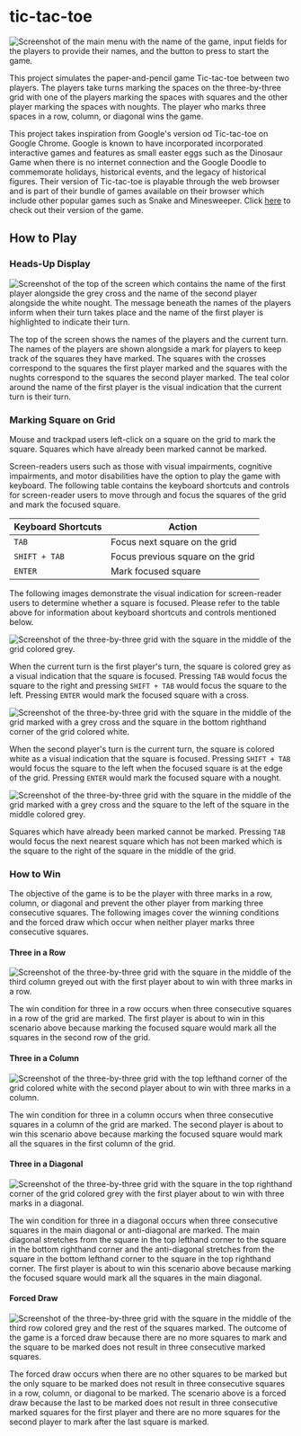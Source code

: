 # tic-tac-toe

![Screenshot of the main menu with the name of the game, input fields for the players to provide their names, and the button to press to start the game.](images/main-menu.png)

This project simulates the paper-and-pencil game Tic-tac-toe between two players. The players take turns marking the spaces on the three-by-three grid with one of the players marking the spaces with squares and the other player marking the spaces with noughts. The player who marks three spaces in a row, column, or diagonal wins the game.

This project takes inspiration from Google's version od Tic-tac-toe on Google Chrome. Google is known to have incorporated incorporated interactive games and features as small easter eggs such as the Dinosaur Game when there is no internet connection and the Google Doodle to commemorate holidays, historical events, and the legacy of historical figures. Their version of Tic-tac-toe is playable through the web browser and is part of their bundle of games available on their browser which include other popular games such as Snake and Minesweeper. Click [here](https://www.google.com/search?q=tic+tac+toe&oq=Tic+Tac+Toe&gs_lcrp=EgZjaHJvbWUqDggAEEUYJxg7GIAEGIoFMg4IABBFGCcYOxiABBiKBTIGCAEQRRhAMgwIAhAAGEMYgAQYigUyDwgDEAAYQxixAxiABBiKBTIMCAQQABhDGIAEGIoFMgYIBRBFGDwyBggGEEUYPDIGCAcQRRg80gEINDQ1MmowajSoAgCwAgE&sourceid=chrome&ie=UTF-8) to check out their version of the game.

## How to Play

### Heads-Up Display

![Screenshot of the top of the screen which contains the name of the first player alongside the grey cross and the name of the second player alongside the white nought. The message beneath the names of the players inform when their turn takes place and the name of the first player is highlighted to indicate their turn.](images/turn.png)

The top of the screen shows the names of the players and the current turn. The names of the players are shown alongside a mark for players to keep track of the squares they have marked. The squares with the crosses correspond to the squares the first player marked  and the squares with the nughts correspond to the squares the second player marked. The teal color around the name of the first player is the visual indication that the current turn is their turn.

### Marking Square on Grid

Mouse and trackpad users left-click on a square on the grid to mark the square. Squares which have already been marked cannot be marked.

Screen-readers users such as those with visual impairments, cognitive impairments, and motor disabilities have the option to play the game with keyboard. The following table contains the keyboard shortcuts and controls for screen-reader users to move through and focus the squares of the grid and mark the focused square.

| Keyboard Shortcuts | Action |
| -------------- | ------ |
| ```TAB```      | Focus next square on the grid
| ```SHIFT + TAB``` | Focus previous square on the grid
| ```ENTER``` | Mark focused square

The following images demonstrate the visual indication for screen-reader users to determine whether a square is focused. Please refer to the table above for information about keyboard shortcuts and controls mentioned below.

![Screenshot of the three-by-three grid with the square in the middle of the grid colored grey.](images/grey-focused.png)

When the current turn is the first player's turn, the square is colored grey as a visual indication that the square is focused. Pressing ```TAB``` would focus the square to the right and pressing ```SHIFT + TAB``` would focus the square to the left. Pressing ```ENTER``` would mark the focused square with a cross.

![Screenshot of the three-by-three grid with the square in the middle of the grid marked with a grey cross and the square in the bottom righthand corner of the grid colored white.](images/white-focused.png)

When the second player's turn is the current turn, the square is colored white as a visual indication that the square is focused. Pressing ```SHIFT + TAB``` would focus the square to the left when the focused square is at the edge of the grid. Pressing ```ENTER``` would mark the focused square with a nought.

![Screenshot of the three-by-three grid with the square in the middle of the grid marked with a grey cross and the square to the left of the square in the middle colored grey.](images/next-focused-square.png)

Squares which have already been marked cannot be marked. Pressing ```TAB``` would focus the next nearest square which has not been marked which is the square to the right of the square in the middle of the grid.

### How to Win

The objective of the game is to be the player with three marks in a row, column, or diagonal and prevent the other player from marking three consecutive squares. The following images cover the winning conditions and the forced draw which occur when neither player marks three consecutive squares.

#### Three in a Row
![Screenshot of the three-by-three grid with the square in the middle of the third column greyed out with the first player about to win with three marks in a row.](images/three-in-row.png)

The win condition for three in a row occurs when three consecutive squares in a row of the grid are marked. The first player is about to win in this scenario above because marking the focused square would mark all the squares in the second row of the grid.

#### Three in a Column
![Screenshot of the three-by-three grid with the top lefthand corner of the grid colored white with the second player about to win with three marks in a column.](images/three-in-column.png)

The win condition for three in a column occurs when three consecutive squares in a column of the grid are marked. The second player is about to win this scenario above because marking the focused square would mark all the squares in the first column of the grid.

#### Three in a Diagonal
![Screenshot of the three-by-three grid with the square in the top righthand corner of the grid colored grey with the first player about to win with three marks in a diagonal.](images/three-in-diagonal.png)

The win condition for three in a diagonal occurs when three consecutive squares in the main diagonal or anti-diagonal are marked. The main diagonal stretches from the square in the top lefthand corner to the square in the bottom righthand corner and the anti-diagonal stretches from the square in the bottom lefthand corner to the square in the top righthand corner. The first player is about to win this scenario above because marking the focused square would mark all the squares in the main diagonal.

#### Forced Draw
![Screenshot of the three-by-three grid with the square in the middle of the third row colored grey and the rest of the squares marked. The outcome of the game is a forced draw because there are no more squares to mark and the square to be marked does not result in three consecutive marked squares.](images/tie.png)

The forced draw occurs when there are no other squares to be marked but the only square to be marked does not result in three consecutive squares in a row, column, or diagonal to be marked. The scenario above is a forced draw because the last to be marked does not result in three consecutive marked squares for the first player and there are no more squares for the second player to mark after the last square is marked.
